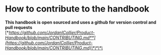 # How to contribute to the handbook

**This handbook is open sourced and uses a github for version control and pull requests**  
[**https://github.com/JordanICollier/Product-Handbook/blob/main/CONTRIBUTING.md**](https://github.com/JordanICollier/Product-Handbook/blob/main/CONTRIBUTING.md)\*\*\*\*

